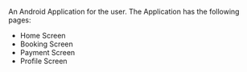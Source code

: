 An Android Application for the user.
The Application has the following pages:
* Home Screen
* Booking Screen
* Payment Screen
* Profile Screen

